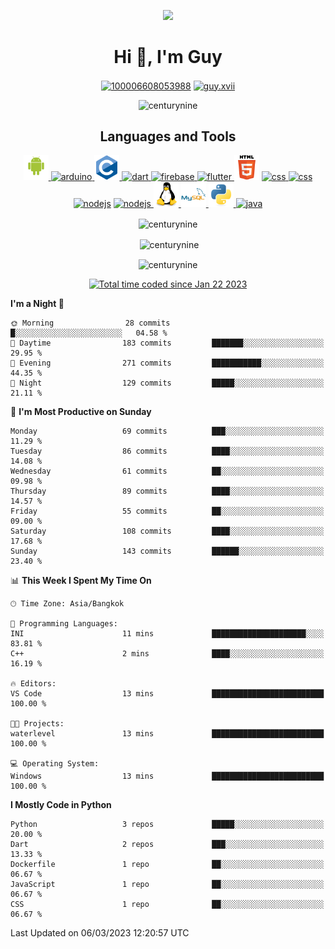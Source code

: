 
<p align="center"> <img src="https://user-images.githubusercontent.com/109062980/213915698-3e79c409-24f8-4471-a5f8-e7a842ad3a0a.gif" width="100" /> </p>

<h1 align="center">Hi 👋, I'm Guy</h1>

<p align="center">
<a href="https://fb.com/100006608053988" target="blank"><img align="center" src="https://raw.githubusercontent.com/rahuldkjain/github-profile-readme-generator/master/src/images/icons/Social/facebook.svg" alt="100006608053988" height="30" width="40" /></a>
<a href="https://instagram.com/guy.xvii" target="blank"><img align="center" src="https://raw.githubusercontent.com/rahuldkjain/github-profile-readme-generator/master/src/images/icons/Social/instagram.svg" alt="guy.xvii" height="30" width="40" /></a>
</p>

<p align="center"> <img src="https://komarev.com/ghpvc/?username=centurynine&label=Profile%20views&color=0e75b6&style=for-the-badge" alt="centurynine" /> </p>

<h2 align="center">Languages and Tools</h3>
<p align="center"> <a href="https://developer.android.com" target="_blank" rel="noreferrer"> <img src="https://raw.githubusercontent.com/devicons/devicon/master/icons/android/android-original-wordmark.svg" alt="android" width="40" height="40"/> </a>
<a href="https://www.arduino.cc/" target="_blank" rel="noreferrer"> <img src="https://cdn.worldvectorlogo.com/logos/arduino-1.svg" alt="arduino" width="40" height="40"/> </a> <a href="https://www.cprogramming.com/" target="_blank" rel="noreferrer"> <img src="https://raw.githubusercontent.com/devicons/devicon/master/icons/c/c-original.svg" alt="c" width="40" height="40"/> </a> <a href="https://dart.dev" target="_blank" rel="noreferrer"> <img src="https://www.vectorlogo.zone/logos/dartlang/dartlang-icon.svg" alt="dart" width="40" height="40"/> </a> <a href="https://firebase.google.com/" target="_blank" rel="noreferrer"> <img src="https://www.vectorlogo.zone/logos/firebase/firebase-icon.svg" alt="firebase" width="40" height="40"/> </a> <a href="https://flutter.dev" target="_blank" rel="noreferrer"> <img src="https://www.vectorlogo.zone/logos/flutterio/flutterio-icon.svg" alt="flutter" width="40" height="40"/> </a> <a href="https://www.w3.org/html/" target="_blank" rel="noreferrer"> <img src="https://raw.githubusercontent.com/devicons/devicon/master/icons/html5/html5-original-wordmark.svg" alt="html5" width="40" height="40"/></a>
<a href="https://www.w3.org/css/" target="_blank" rel="noreferrer"> <img src="https://user-images.githubusercontent.com/109062980/213923491-dbfc7e67-388e-4f8f-a049-5dfde2b4b63c.png" alt="css" height="40"/></a><a href="https://www.javascript.com/" target="_blank" rel="noreferrer"> <img src="https://user-images.githubusercontent.com/109062980/219581763-8c026527-9b2e-4c55-a719-52c950b277de.png" alt="css" height="40"/></a>
<a href="https://nodejs.org/en/docs/" target="_blank" rel="noreferrer"> <img src="https://user-images.githubusercontent.com/109062980/213923780-754a75e1-5454-46d2-ba39-13a74f8b00f5.png" alt="nodejs" height="40"/></a>
<a href="[https://nodejs.org/en/docs/](https://www.w3schools.com/php/)" target="_blank" rel="noreferrer"> <img src="https://user-images.githubusercontent.com/109062980/213923851-7ef9b7ea-08d3-43c1-a327-4f2c9662c07e.png" alt="nodejs" height="40"/></a><a href="https://www.linux.org/" target="_blank" rel="noreferrer"> <img src="https://raw.githubusercontent.com/devicons/devicon/master/icons/linux/linux-original.svg" alt="linux" width="40" height="40"/> </a> <a href="https://www.mysql.com/" target="_blank" rel="noreferrer"> <img src="https://raw.githubusercontent.com/devicons/devicon/master/icons/mysql/mysql-original-wordmark.svg" alt="mysql" width="40" height="40"/> </a> <a href="https://www.python.org" target="_blank" rel="noreferrer"> <img src="https://raw.githubusercontent.com/devicons/devicon/master/icons/python/python-original.svg" alt="python" width="40" height="40"/> </a><a href="https://www.python.org" target="_blank" rel="noreferrer"> <img src="https://www.vectorlogo.zone/logos/java/java-vertical.svg" alt="java" height="40"/> </a>
</p>

<p align="center"><img align="center" src="https://github-readme-stats.vercel.app/api/top-langs?username=centurynine&show_icons=true&locale=en&layout=compact&theme=" alt="centurynine" /></p>

<p align="center">&nbsp;<img align="center" src="https://github-readme-stats.vercel.app/api?username=centurynine&show_icons=true&locale=en&theme=" alt="centurynine" /></p>

<p align="center"><img align="center" src="https://github-readme-streak-stats.herokuapp.com/?user=centurynine&theme=" alt="centurynine" /></p>
<p align="center">
<a href="https://wakatime.com/@9ded98d1-6308-4a11-a75a-63f31fdc4e7a"><img src="https://wakatime.com/badge/user/9ded98d1-6308-4a11-a75a-63f31fdc4e7a.svg" alt="Total time coded since Jan 22 2023" /></a>
  
<!--START_SECTION:waka-->
**I'm a Night 🦉** 

```text
🌞 Morning                28 commits          █░░░░░░░░░░░░░░░░░░░░░░░░   04.58 % 
🌆 Daytime                183 commits         ███████░░░░░░░░░░░░░░░░░░   29.95 % 
🌃 Evening                271 commits         ███████████░░░░░░░░░░░░░░   44.35 % 
🌙 Night                  129 commits         █████░░░░░░░░░░░░░░░░░░░░   21.11 % 
```
📅 **I'm Most Productive on Sunday** 

```text
Monday                   69 commits          ███░░░░░░░░░░░░░░░░░░░░░░   11.29 % 
Tuesday                  86 commits          ████░░░░░░░░░░░░░░░░░░░░░   14.08 % 
Wednesday                61 commits          ██░░░░░░░░░░░░░░░░░░░░░░░   09.98 % 
Thursday                 89 commits          ████░░░░░░░░░░░░░░░░░░░░░   14.57 % 
Friday                   55 commits          ██░░░░░░░░░░░░░░░░░░░░░░░   09.00 % 
Saturday                 108 commits         ████░░░░░░░░░░░░░░░░░░░░░   17.68 % 
Sunday                   143 commits         ██████░░░░░░░░░░░░░░░░░░░   23.40 % 
```


📊 **This Week I Spent My Time On** 

```text
🕑︎ Time Zone: Asia/Bangkok

💬 Programming Languages: 
INI                      11 mins             █████████████████████░░░░   83.81 % 
C++                      2 mins              ████░░░░░░░░░░░░░░░░░░░░░   16.19 % 

🔥 Editors: 
VS Code                  13 mins             █████████████████████████   100.00 % 

🐱‍💻 Projects: 
waterlevel               13 mins             █████████████████████████   100.00 % 

💻 Operating System: 
Windows                  13 mins             █████████████████████████   100.00 % 
```

**I Mostly Code in Python** 

```text
Python                   3 repos             █████░░░░░░░░░░░░░░░░░░░░   20.00 % 
Dart                     2 repos             ███░░░░░░░░░░░░░░░░░░░░░░   13.33 % 
Dockerfile               1 repo              ██░░░░░░░░░░░░░░░░░░░░░░░   06.67 % 
JavaScript               1 repo              ██░░░░░░░░░░░░░░░░░░░░░░░   06.67 % 
CSS                      1 repo              ██░░░░░░░░░░░░░░░░░░░░░░░   06.67 % 
```




 Last Updated on 06/03/2023 12:20:57 UTC
<!--END_SECTION:waka-->
  
</p>

